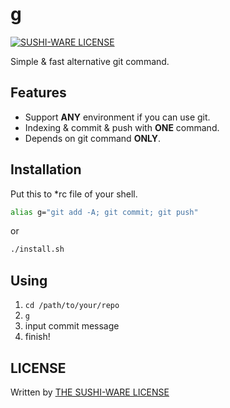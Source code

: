 # g
[![SUSHI-WARE LICENSE](https://img.shields.io/badge/license-SUSHI--WARE%F0%9F%8D%A3-blue.svg)](https://github.com/MakeNowJust/sushi-ware)

Simple &amp; fast alternative git command.

## Features

- Support **ANY** environment if you can use git.
- Indexing & commit & push with **ONE** command.
- Depends on git command **ONLY**.

## Installation

Put this to *rc file of your shell.

```sh
alias g="git add -A; git commit; git push"
```

or

```sh
./install.sh
```

## Using

1. `cd /path/to/your/repo`
1. `g`
1. input commit message
1. finish!

## LICENSE
Written by [THE SUSHI-WARE LICENSE](https://github.com/MakeNowJust/sushi-ware)
